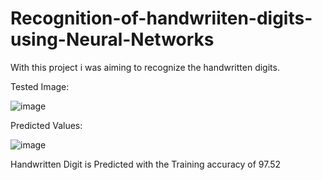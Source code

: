 # Recognition-of-handwriiten-digits-using-Neural-Networks

With this project i was aiming to recognize the handwritten digits.

Tested Image:


![image](https://user-images.githubusercontent.com/67615843/132085579-6e978111-29b4-4015-a396-5b8150187b82.png)

Predicted Values:


![image](https://user-images.githubusercontent.com/67615843/132085599-60126c96-9c30-4221-8477-3b013e121015.png)

Handwritten Digit is Predicted with the Training accuracy of 97.52
